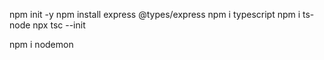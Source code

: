 npm init -y
npm install express @types/express
npm i typescript
npm i ts-node
npx tsc --init

npm i nodemon